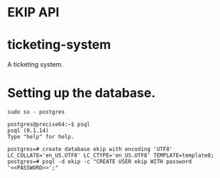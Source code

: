EKIP API
=======
# ticketing-system
A ticketing system. 


# Setting up the database. 

```
sudo su - postgres

postgres@precise64:~$ psql
psql (9.1.14)
Type "help" for help.

postgres=# create database ekip with encoding 'UTF8' LC_COLLATE='en_US.UTF8' LC_CTYPE='en_US.UTF8' TEMPLATE=template0;
postgres=# psql -d ekip -c "CREATE USER ekip WITH password '<<PASSWORD>>';"
```
